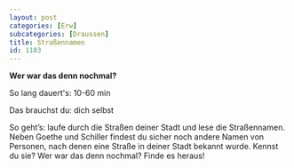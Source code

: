 ```yaml
---
layout: post
categories: [Erw]
subcategories: [Draussen]
title: Straßennamen
id: 1103
---
```

**Wer war das denn nochmal?**

So lang dauert's:	10-60 min

Das brauchst du: dich selbst

So geht’s: laufe durch die Straßen deiner Stadt und lese die Straßennamen. Neben Goethe und Schiller findest du sicher noch andere Namen von Personen, nach denen eine Straße in deiner Stadt bekannt wurde. Kennst du sie? Wer war das denn nochmal? Finde es heraus! 
